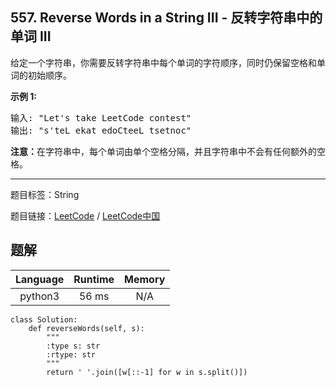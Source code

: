 ## 557. Reverse Words in a String III - 反转字符串中的单词 III

<!--If you want to use the English description, use `question.content` instead-->

<p>给定一个字符串，你需要反转字符串中每个单词的字符顺序，同时仍保留空格和单词的初始顺序。</p>

<p><strong>示例&nbsp;1:</strong></p>

<pre>
输入: &quot;Let&#39;s take LeetCode contest&quot;
输出: &quot;s&#39;teL ekat edoCteeL tsetnoc&quot;<strong><strong><strong>&nbsp;</strong></strong></strong>
</pre>

<p><strong><strong><strong><strong>注意：</strong></strong></strong></strong>在字符串中，每个单词由单个空格分隔，并且字符串中不会有任何额外的空格。</p>



-----

题目标签：String

题目链接：[LeetCode](https://leetcode.com/problems/reverse-words-in-a-string-iii/description/)  /  [LeetCode中国](https://leetcode-cn.com/problems/reverse-words-in-a-string-iii/description/)

## 题解



| Language | Runtime | Memory |
|:---:|:---:|:---:|
| python3  | 56  ms | N/A |

```python3
class Solution:
    def reverseWords(self, s):
        """
        :type s: str
        :rtype: str
        """
        return ' '.join([w[::-1] for w in s.split()])
```
